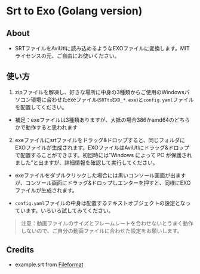 # Srt to Exo (Golang version)

## About
- SRTファイルをAviUtlに読み込めるようなEXOファイルに変換します。MITライセンスの元、ご自由にお使いください。

## 使い方
1. zipファイルを解凍し、好きな場所に中身の3種類からご使用のWindowsパソコン環境に合わせたexeファイル(`SRTtoEXO_*.exe`)と`config.yaml`ファイルを配置してください。

- 補足：exeファイルは3種類ありますが、大抵の場合386かamd64のどちらかで動作すると思われます

2. exeファイルにsrtファイルをドラッグ&ドロップすると、同じフォルダにEXOファイルが生成されます。EXOファイルはAviUtlにドラッグ&ドロップで配置することができます。初回時には”Windows によって PC が保護されました”と出ますが、詳細情報を確認して実行してください。

- exeファイルをダブルクリックした場合には黒いコンソール画面が出ますが、コンソール画面にドラッグ&ドロップしエンターを押すと、同様にEXOファイルが生成されます。

- `config.yaml`ファイルの中身は配置するテキストオブジェクトの設定となっています。いろいろ試してみてください。

> 注意：動画ファイルのサイズとフレームレートを合わせないとうまく動作しないので、ご自分の動画ファイルに合わせた設定をお願いします。

## Credits
- example.srt from [Fileformat](https://docs.fileformat.com/ja/video/srt/)
